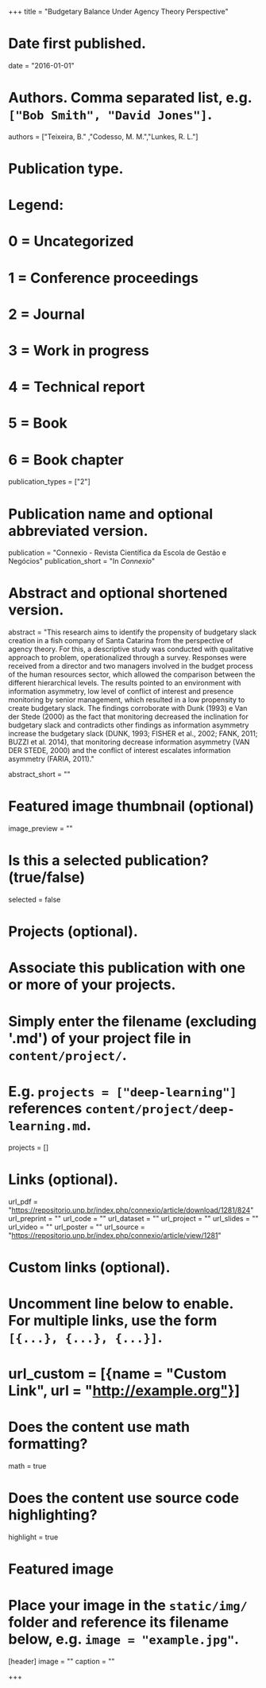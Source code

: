 +++
title = "Budgetary Balance Under Agency Theory Perspective"

# Date first published.
date = "2016-01-01"

# Authors. Comma separated list, e.g. `["Bob Smith", "David Jones"]`.
authors = ["Teixeira, B." ,"Codesso, M. M.","Lunkes, R. L."]

# Publication type.
# Legend:
# 0 = Uncategorized
# 1 = Conference proceedings
# 2 = Journal
# 3 = Work in progress
# 4 = Technical report
# 5 = Book
# 6 = Book chapter
publication_types = ["2"]

# Publication name and optional abbreviated version.
publication = "Connexio - Revista Científica da Escola de Gestão e Negócios"
publication_short = "In *Connexio*"

# Abstract and optional shortened version.
abstract = "This research aims to identify the propensity of budgetary slack creation in a fish company of Santa Catarina from the perspective of agency theory. For this, a descriptive study was conducted with qualitative approach to problem, operationalized through a survey. Responses were received from a director and two managers involved in the budget process of the human resources sector, which allowed the comparison between the different hierarchical levels. The results pointed to an environment with information asymmetry, low level of conflict of interest and presence monitoring by senior management, which resulted in a low propensity to create budgetary slack. The findings corroborate with Dunk (1993) e Van der Stede (2000) as the fact that monitoring decreased the inclination for budgetary slack and contradicts other findings as information asymmetry increase the budgetary slack (DUNK, 1993; FISHER et al., 2002; FANK, 2011; BUZZI et al. 2014), that monitoring decrease information asymmetry (VAN DER STEDE, 2000) and the conflict of interest escalates information asymmetry (FARIA, 2011)."

abstract_short = ""

# Featured image thumbnail (optional)
image_preview = ""

# Is this a selected publication? (true/false)
selected = false

# Projects (optional).
#   Associate this publication with one or more of your projects.
#   Simply enter the filename (excluding '.md') of your project file in `content/project/`.
#   E.g. `projects = ["deep-learning"]` references `content/project/deep-learning.md`.
projects = []

# Links (optional).
url_pdf = "https://repositorio.unp.br/index.php/connexio/article/download/1281/824"
url_preprint = ""
url_code = ""
url_dataset = ""
url_project = ""
url_slides = ""
url_video = ""
url_poster = ""
url_source = "https://repositorio.unp.br/index.php/connexio/article/view/1281"

# Custom links (optional).
#   Uncomment line below to enable. For multiple links, use the form `[{...}, {...}, {...}]`.
# url_custom = [{name = "Custom Link", url = "http://example.org"}]

# Does the content use math formatting?
math = true

# Does the content use source code highlighting?
highlight = true

# Featured image
# Place your image in the `static/img/` folder and reference its filename below, e.g. `image = "example.jpg"`.
[header]
image = ""
caption = ""

+++